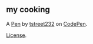 my cooking
----------


A [Pen](https://codepen.io/tstreet232/pen/XWyBmKZ) by [tstreet232](https://codepen.io/tstreet232) on [CodePen](https://codepen.io).

[License](https://codepen.io/license/pen/XWyBmKZ).